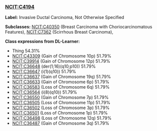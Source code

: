 
### [NCIT:C4194](http://purl.obolibrary.org/obo/NCIT_C4194)
**Label:** Invasive Ductal Carcinoma, Not Otherwise Specified

**Subclasses:** [NCIT:C40350](http://purl.obolibrary.org/obo/NCIT_C40350) (Breast Carcinoma with Choriocarcinomatous Features), [NCIT:C7362](http://purl.obolibrary.org/obo/NCIT_C7362) (Scirrhous Breast Carcinoma), 

**Class expressions from DL-Learner:**

- Thing 54.31%
- [NCIT:C43309](http://purl.obolibrary.org/obo/NCIT_C43309) (Gain of Chromosome 10p) 51.79%
- [NCIT:C39914](http://purl.obolibrary.org/obo/NCIT_C39914) (Gain of Chromosome 12p) 51.79%
- [NCIT:C36648](http://purl.obolibrary.org/obo/NCIT_C36648) (der(1;16)(q10;p10)) 51.79%
- [NCIT:C36647](http://purl.obolibrary.org/obo/NCIT_C36647) (i(1)(q10)) 51.79%
- [NCIT:C36637](http://purl.obolibrary.org/obo/NCIT_C36637) (Gain of Chromosome 19q) 51.79%
- [NCIT:C36633](http://purl.obolibrary.org/obo/NCIT_C36633) (Gain of Chromosome 6p) 51.79%
- [NCIT:C36583](http://purl.obolibrary.org/obo/NCIT_C36583) (Loss of Chromosome 6q) 51.79%
- [NCIT:C36564](http://purl.obolibrary.org/obo/NCIT_C36564) (i(8)(q10)) 51.79%
- [NCIT:C36550](http://purl.obolibrary.org/obo/NCIT_C36550) (Gain of Chromosome 7p) 51.79%
- [NCIT:C36505](http://purl.obolibrary.org/obo/NCIT_C36505) (Loss of Chromosome 11p) 51.79%
- [NCIT:C36502](http://purl.obolibrary.org/obo/NCIT_C36502) (Loss of Chromosome 3p) 51.79%
- [NCIT:C36501](http://purl.obolibrary.org/obo/NCIT_C36501) (Loss of Chromosome 1p) 51.79%
- [NCIT:C36498](http://purl.obolibrary.org/obo/NCIT_C36498) (Loss of Chromosome 12q) 51.79%
- [NCIT:C36487](http://purl.obolibrary.org/obo/NCIT_C36487) (Gain of Chromosome 3q) 51.79%


